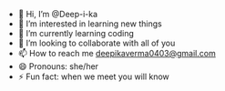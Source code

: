 - 👋 Hi, I’m @Deep-i-ka
- 👀 I’m interested in learning new things
- 🌱 I’m currently learning coding
- 💞️ I’m looking to collaborate with all of you
- 📫 How to reach me deepikaverma0403@gmail.com
- 😄 Pronouns: she/her
- ⚡ Fun fact: when we meet you will know

<!---
Deep-i-ka/Deep-i-ka is a ✨ special ✨ repository because its `README.md` (this file) appears on your GitHub profile.
You can click the Preview link to take a look at your changes.
--->
